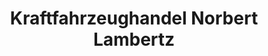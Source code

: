 ---
title: "Kraftfahrzeughandel Norbert Lambertz"
url: /weissenthurm/kraftfahrzeughandel-norbert-lambertz/
shop: Autohaus
---